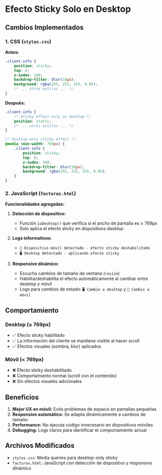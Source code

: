 # Efecto Sticky Solo en Desktop

## Cambios Implementados

### 1. CSS (`styles.css`)

**Antes:**
```css
.client-info {
    position: sticky;
    top: 0;
    z-index: 100;
    backdrop-filter: blur(10px);
    background: rgba(255, 255, 255, 0.95);
    /* ... otros estilos ... */
}
```

**Después:**
```css
.client-info {
    /* Sticky effect only on desktop */
    position: static;
    /* ... otros estilos ... */
}

/* Desktop-only sticky effect */
@media (min-width: 769px) {
    .client-info {
        position: sticky;
        top: 0;
        z-index: 100;
        backdrop-filter: blur(10px);
        background: rgba(255, 255, 255, 0.95);
    }
}
```

### 2. JavaScript (`facturas.html`)

**Funcionalidades agregadas:**

1. **Detección de dispositivo:**
   - Función `isDesktop()` que verifica si el ancho de pantalla es ≥ 769px
   - Solo aplica el efecto sticky en dispositivos desktop

2. **Logs informativos:**
   - `📱 Dispositivo móvil detectado - efecto sticky deshabilitado`
   - `🖥️ Desktop detectado - aplicando efecto sticky`

3. **Responsive dinámico:**
   - Escucha cambios de tamaño de ventana (`resize`)
   - Habilita/deshabilita el efecto automáticamente al cambiar entre desktop y móvil
   - Logs para cambios de estado: `🖥️ Cambio a desktop` y `📱 Cambio a móvil`

## Comportamiento

### Desktop (≥ 769px)
- ✅ Efecto sticky habilitado
- ✅ La información del cliente se mantiene visible al hacer scroll
- ✅ Efectos visuales (sombra, blur) aplicados

### Móvil (< 769px)
- ❌ Efecto sticky deshabilitado
- ❌ Comportamiento normal (scroll con el contenido)
- ❌ Sin efectos visuales adicionales

## Beneficios

1. **Mejor UX en móvil:** Evita problemas de espacio en pantallas pequeñas
2. **Responsive automático:** Se adapta dinámicamente a cambios de tamaño
3. **Performance:** No ejecuta código innecesario en dispositivos móviles
4. **Debugging:** Logs claros para identificar el comportamiento actual

## Archivos Modificados

- `styles.css`: Media queries para desktop-only sticky
- `facturas.html`: JavaScript con detección de dispositivo y responsive dinámico 